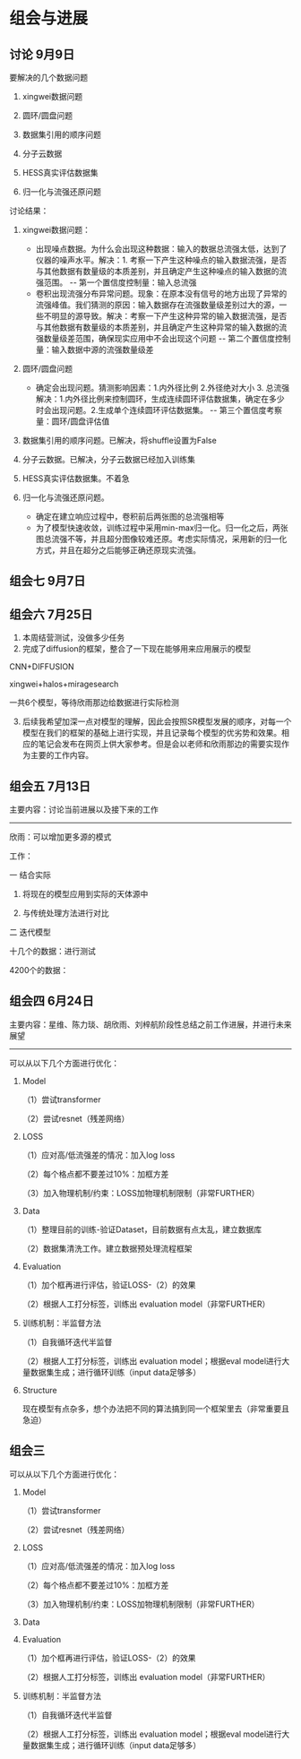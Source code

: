 # 组会与进展

## 讨论 9月9日

要解决的几个数据问题

1. xingwei数据问题

2. 圆环/圆盘问题

3. 数据集引用的顺序问题

4. 分子云数据

5. HESS真实评估数据集

6. 归一化与流强还原问题

讨论结果：

1. xingwei数据问题：

    - 出现噪点数据。为什么会出现这种数据：输入的数据总流强太低，达到了仪器的噪声水平。解决：1. 考察一下产生这种噪点的输入数据流强，是否与其他数据有数量级的本质差别，并且确定产生这种噪点的输入数据的流强范围。  -- 第一个置信度控制量：输入总流强
    - 卷积出现流强分布异常问题。现象：在原本没有信号的地方出现了异常的流强峰值。我们猜测的原因：输入数据存在流强数量级差别过大的源，一些不明显的源导致。解决：考察一下产生这种异常的输入数据流强，是否与其他数据有数量级的本质差别，并且确定产生这种异常的输入数据的流强数量级差范围，确保现实应用中不会出现这个问题  -- 第二个置信度控制量：输入数据中源的流强数量级差

2. 圆环/圆盘问题

    - 确定会出现问题。猜测影响因素：1.内外径比例 2.外径绝对大小 3. 总流强 解决：1.内外径比例来控制圆环，生成连续圆环评估数据集，确定在多少时会出现问题。2.生成单个连续圆环评估数据集。 -- 第三个置信度考察量：圆环/圆盘评估值
  
3. 数据集引用的顺序问题。已解决，将shuffle设置为False

4. 分子云数据。已解决，分子云数据已经加入训练集

5. HESS真实评估数据集。不着急

6. 归一化与流强还原问题。

    - 确定在建立响应过程中，卷积前后两张图的总流强相等
    - 为了模型快速收敛，训练过程中采用min-max归一化。归一化之后，两张图总流强不等，并且超分图像较难还原。考虑实际情况，采用新的归一化方式，并且在超分之后能够正确还原现实流强。

## 组会七 9月7日

## 组会六 7月25日

1. 本周结营测试，没做多少任务
2. 完成了diffusion的框架，整合了一下现在能够用来应用展示的模型

CNN+DIFFUSION

xingwei+halos+miragesearch

一共6个模型，等待欣雨那边给数据进行实际检测

3. 后续我希望加深一点对模型的理解，因此会按照SR模型发展的顺序，对每一个模型在我们的框架的基础上进行实现，并且记录每个模型的优劣势和效果。相应的笔记会发布在网页上供大家参考。但是会以老师和欣雨那边的需要实现作为主要的工作内容。



## 组会五 7月13日

主要内容：讨论当前进展以及接下来的工作

---

欣雨：可以增加更多源的模式

工作：

一 结合实际

1. 将现在的模型应用到实际的天体源中

2. 与传统处理方法进行对比

二 迭代模型

十几个的数据：进行测试

4200个的数据：

## 组会四 6月24日

主要内容：星维、陈力琰、胡欣雨、刘梓航阶段性总结之前工作进展，并进行未来展望

---

可以从以下几个方面进行优化：

1. Model

    （1）尝试transformer

    （2）尝试resnet（残差网络）

2. LOSS

    （1）应对高/低流强差的情况：加入log loss

    （2）每个格点都不要差过10%：加框方差

    （3）加入物理机制/约束：LOSS加物理机制限制（非常FURTHER）

3. Data

    （1）整理目前的训练-验证Dataset，目前数据有点太乱，建立数据库

    （2）数据集清洗工作。建立数据预处理流程框架

4. Evaluation

    （1）加个框再进行评估，验证LOSS-（2）的效果

    （2）根据人工打分标签，训练出 evaluation model（非常FURTHER）

5. 训练机制：半监督方法

    （1）自我循环迭代半监督

    （2）根据人工打分标签，训练出 evaluation model；根据eval model进行大量数据集生成；进行循环训练（input data足够多）

6. Structure

    现在模型有点杂多，想个办法把不同的算法搞到同一个框架里去（非常重要且急迫）

## 组会三

可以从以下几个方面进行优化：

1. Model

    （1）尝试transformer

    （2）尝试resnet（残差网络）

2. LOSS

    （1）应对高/低流强差的情况：加入log loss

    （2）每个格点都不要差过10%：加框方差

    （3）加入物理机制/约束：LOSS加物理机制限制（非常FURTHER）

3. Data


4. Evaluation

    （1）加个框再进行评估，验证LOSS-（2）的效果

    （2）根据人工打分标签，训练出 evaluation model（非常FURTHER）

5. 训练机制：半监督方法

    （1）自我循环迭代半监督

    （2）根据人工打分标签，训练出 evaluation model；根据eval model进行大量数据集生成；进行循环训练（input data足够多）

